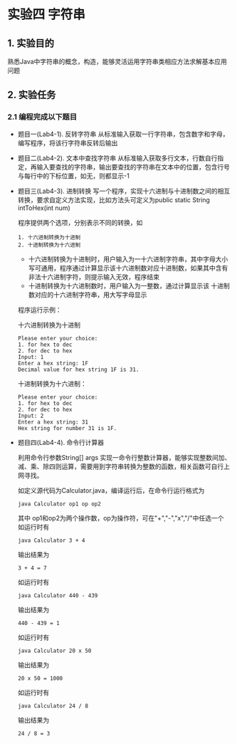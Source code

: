 # 实验四 字符串

## 1. 实验目的

熟悉Java中字符串的概念，构造，能够灵活运用字符串类相应方法求解基本应用问题

## 2. 实验任务

### 2.1 编程完成以下题目

* 题目一(Lab4-1). 反转字符串
  从标准输入获取一行字符串，包含数字和字母，编写程序，将该行字符串反转后输出
  
* 题目二(Lab4-2). 文本中查找字符串
  从标准输入获取多行文本，行数自行指定，再输入要查找的字符串，输出要查找的字符串在文本中的位置，包含行号与每行中的下标位置，如无，则都显示-1
  
* 题目三(Lab4-3). 进制转换
  写一个程序，实现十六进制与十进制数之间的相互转换，要求自定义方法实现，比如方法头可定义为public static String intToHex(int num)

  程序提供两个选项，分别表示不同的转换，如

  ```shell
  1. 十六进制转换为十进制
  2. 十进制转换为十六进制
  ```

  - 十六进制转换为十进制时，用户输入为一十六进制字符串，其中字母大小写可通用，程序通过计算显示该十六进制数对应十进制数，如果其中含有非法十六进制字符，则提示输入无效，程序结束
  - 十进制转换为十六进制数时，用户输入为一整数，通过计算显示该 十进制数对应的十六进制字符串，用大写字母显示

  程序运行示例：

  十六进制转换为十进制
  ```shell
  Please enter your choice: 
  1. for hex to dec
  2. for dec to hex
  Input: 1
  Enter a hex string: 1F
  Decimal value for hex string 1F is 31.
  ```

  十进制转换为十六进制：
  
  ```shell
  Please enter your choice: 
  1. for hex to dec
  2. for dec to hex
  Input: 2
  Enter a hex string: 31
  Hex string for number 31 is 1F.
  ```
  
* 题目四(Lab4-4). 命令行计算器
  
  利用命令行参数String[] args 实现一命令行整数计算器，能够实现整数间加、减、乘、除四则运算，需要用到字符串转换为整数的函数，相关函数可自行上网寻找。

  如定义源代码为Calculator.java，编译运行后，在命令行运行格式为

  ```shell
  java Calculator op1 op op2
  ```

  其中 op1和op2为两个操作数，op为操作符，可在"+","-","x","/"中任选一个
  如运行时有

  ```shell
  java Calculator 3 + 4
  ```

  输出结果为
  
  ```shell
  3 + 4 = 7
  ```

  如运行时有
  
  ```shell
  java Calculator 440 - 439
  ```
  输出结果为

  ```shell
  440 - 439 = 1
  ```
  如运行时有

  ```shell
  java Calculator 20 x 50
  ```
  输出结果为
  
  ```shell
  20 x 50 = 1000
  ```

  如运行时有
  ```shell
  java Calculator 24 / 8
  ```

  输出结果为
  ```shell
  24 / 8 = 3
  ```